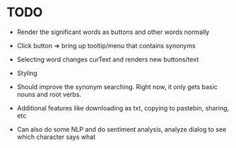 # TODO
* Render the significant words as buttons and other words normally
* Click button => bring up tooltip/menu that contains synonyms
* Selecting word changes curText and renders new buttons/text

* Styling

* Should improve the synonym searching. Right now, it only gets basic nouns and root verbs. 
* Additional features like downloading as txt, copying to pastebin, sharing, etc
* Can also do some NLP and do sentiment analysis, analyze dialog to see which character says what
